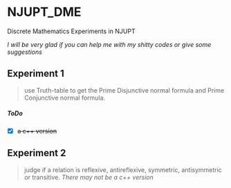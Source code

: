 # NJUPT_DME
Discrete Mathematics Experiments in NJUPT

*I will be very glad if you can help me with my shitty codes or give some suggestions*

## Experiment 1

> use Truth-table to get the Prime Disjunctive normal formula and Prime Conjunctive normal formula.

##### ToDo
- [x] ~~a c++ version~~

## Experiment 2

> judge if a relation is reflexive, antireflexive, symmetric, antisymmetric or transitive.
*There may not be a c++ version*
